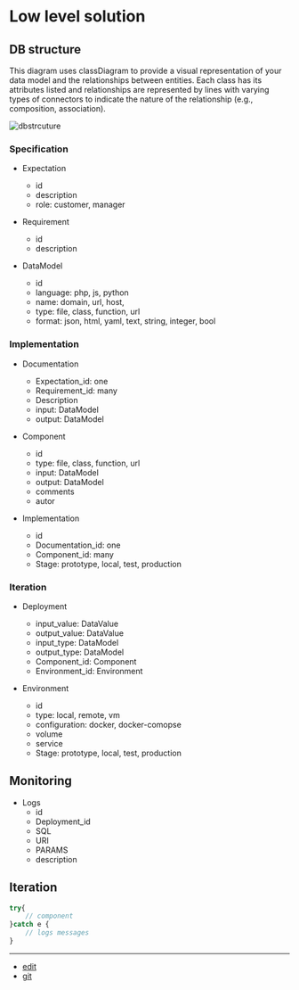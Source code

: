 # Low level solution

## DB structure

This diagram uses classDiagram to provide a visual representation of your data model and the relationships between entities. Each class has its attributes listed and relationships are represented by lines with varying types of connectors to indicate the nature of the relationship (e.g., composition, association).

![dbstrcuture](db_structure_2.png)


### Specification

+ Expectation
    + id  
    + description  
    + role: customer, manager

+ Requirement
    + id
    + description

+ DataModel
    + id
    + language: php, js, python
    + name: domain, url, host, 
    + type: file, class, function, url
    + format: json, html, yaml, text, string, integer, bool    





### Implementation

+ Documentation
    + Expectation_id: one
    + Requirement_id: many
    + Description
    + input: DataModel
    + output: DataModel

+ Component
    + id  
    + type: file, class, function, url
    + input: DataModel
    + output: DataModel
    + comments
    + autor


+ Implementation
    + id
    + Documentation_id: one
    + Component_id: many
    + Stage: prototype, local, test, production



### Iteration

+ Deployment
    + input_value: DataValue
    + output_value: DataValue
    + input_type: DataModel
    + output_type: DataModel
    + Component_id: Component
    + Environment_id: Environment
    
+ Environment
    + id
    + type: local, remote, vm  
    + configuration: docker, docker-comopse
    + volume
    + service
    + Stage: prototype, local, test, production


## Monitoring

 + Logs
    + id
    + Deployment_id
    + SQL
    + URI
    + PARAMS
    + description



## Iteration
```php
try{
    // component
}catch e {
    // logs messages
}
```


---

+ [edit](https://github.com/ModuleTool/docs/edit/main/2/README.md)
+ [git](https://github.com/ModuleTool/docs/)
